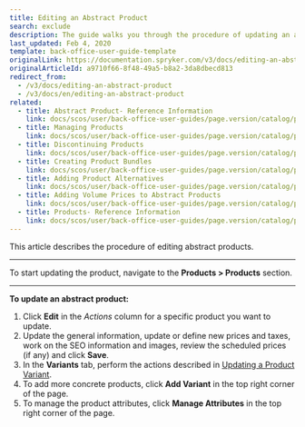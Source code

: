 ```yaml
---
title: Editing an Abstract Product
search: exclude
description: The guide walks you through the procedure of updating an abstract product in the Back Office.
last_updated: Feb 4, 2020
template: back-office-user-guide-template
originalLink: https://documentation.spryker.com/v3/docs/editing-an-abstract-product
originalArticleId: a9710f66-8f48-49a5-b8a2-3da8dbecd813
redirect_from:
  - /v3/docs/editing-an-abstract-product
  - /v3/docs/en/editing-an-abstract-product
related:
  - title: Abstract Product- Reference Information
    link: docs/scos/user/back-office-user-guides/page.version/catalog/products/references/abstract-product-reference-information.html
  - title: Managing Products
    link: docs/scos/user/back-office-user-guides/page.version/catalog/products/managing-products/managing-products.html
  - title: Discontinuing Products
    link: docs/scos/user/back-office-user-guides/page.version/catalog/products/manage-concrete-products/discontinuing-products.html
  - title: Creating Product Bundles
    link: docs/scos/user/back-office-user-guides/page.version/catalog/products/manage-abstract-products/creating-product-bundles.html
  - title: Adding Product Alternatives
    link: docs/scos/user/back-office-user-guides/page.version/catalog/products/manage-concrete-products/adding-product-alternatives.html
  - title: Adding Volume Prices to Abstract Products
    link: docs/scos/user/back-office-user-guides/page.version/catalog/products/manage-abstract-products/adding-volume-prices-to-abstract-products.html
  - title: Products- Reference Information
    link: docs/scos/user/back-office-user-guides/page.version/catalog/products/references/products-reference-information.html
---
```


This article describes the procedure of editing abstract products.
***
To start updating the product, navigate to the **Products > Products** section.
***
**To update an abstract product:**
1. Click **Edit** in the _Actions_ column for a specific product you want to update.
2. Update the general information, update or define new prices and taxes, work on the SEO information and images, review the scheduled prices (if any) and click **Save**. 
3. In the **Variants** tab, perform the actions described in  [Updating a Product Variant](/docs/scos/user/back-office-user-guides/{{page.version}}/catalog/products/manage-concrete-products/editing-product-variants.html). 
4. To add more concrete products, click **Add Variant** in the top right corner of the page. 
5. To manage the product attributes, click **Manage Attributes** in the top right corner of the page. 
